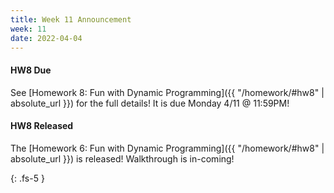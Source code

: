 ```yaml
---
title: Week 11 Announcement
week: 11
date: 2022-04-04
---
```


#### HW8 Due
See [Homework 8: Fun with Dynamic Programming]({{ "/homework/#hw8" | absolute_url }}) for the full details! It is due Monday 4/11 @ 11:59PM!

#### HW8 Released
The [Homework 6: Fun with Dynamic Programming]({{ "/homework/#hw8" | absolute_url }}) is released! Walkthrough is in-coming!


{: .fs-5 }